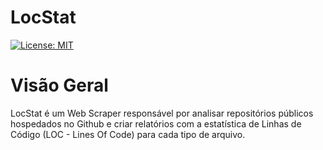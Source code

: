 # LocStat

[![License: MIT](https://img.shields.io/badge/License-MIT-yellow.svg)](https://opensource.org/licenses/MIT)

# Visão Geral

LocStat é um Web Scraper responsável por analisar repositórios públicos hospedados no Github e criar relatórios com a estatística de Linhas de Código (LOC - Lines Of Code) para cada tipo de arquivo.
